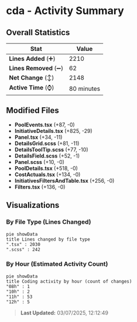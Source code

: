 # cda - Activity Summary 

## Overall Statistics

| Stat                   | Value                                                             |
| ---------------------- | ----------------------------------------------------------------- |
| **Lines Added** (➕)   | 2210                                          |
| **Lines Removed** (➖) | 62                                        |
| **Net Change** (↕)    | 2148                |
| **Active Time** (⌚)   | 80 minutes |


## Modified Files
- **PoolEvents.tsx** (+87, -0)
- **InitiativeDetails.tsx** (+825, -29)
- **Panel.tsx** (+34, -11)
- **DetailsGrid.scss** (+81, -11)
- **DetailsToolTip.scss** (+77, -10)
- **DetailsField.scss** (+52, -1)
- **Panel.scss** (+10, -0)
- **PoolDetails.tsx** (+518, -0)
- **CostActuals.tsx** (+134, -0)
- **InitiativesFiltersAndTable.tsx** (+256, -0)
- **Filters.tsx** (+136, -0)

## Visualizations

### By File Type (Lines Changed)

```mermaid
pie showData
title Lines changed by file type
".tsx" : 2030
".scss" : 242
```

### By Hour (Estimated Activity Count)

```mermaid
pie showData
title Coding activity by hour (count of changes)
"08h" : 1
"10h" : 2
"11h" : 53
"12h" : 5
```


> **Last Updated:** 03/07/2025, 12:12:49